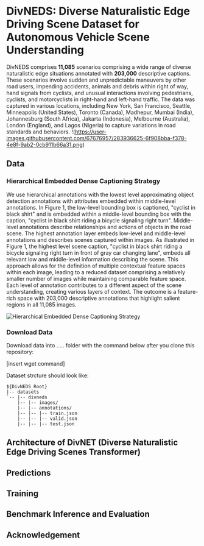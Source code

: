 # DivNEDS: Diverse Naturalistic Edge Driving Scene Dataset for Autonomous Vehicle Scene Understanding
DivNEDS comprises **11,085** scenarios comprising a wide range of diverse naturalistic edge situations annotated with **203,000** descriptive captions. These scenarios involve sudden and unpredictable maneuvers by other road users, impending accidents, animals and debris within right of way, hand signals from cyclists, and unusual interactions involving pedestrians, cyclists, and motorcyclists in right-hand and left-hand traffic. The data was captured in various locations, including New York, San Francisco, Seattle, Minneapolis (United States), Toronto (Canada), Madhepur, Mumbai (India), Johannesburg (South Africa), Jakarta (Indonesia), Melbourne (Australia), London (England), and Lagos (Nigeria) to capture variations in road standards and behaviors. 
!(https://user-images.githubusercontent.com/67676957/283936625-6f908bba-f378-4e8f-9ab2-0cb911b66a31.png)

## Data
### Hierarchical Embedded Dense Captioning Strategy
We use hierarchical annotations with the lowest level approximating object detection annotations with attributes embedded within middle-level annotations. In Figure 1, the low-level bounding box is captioned, "cyclist in black shirt" and is embedded within a middle-level bounding box with the caption, "cyclist in black shirt riding a bicycle signaling right turn". Middle-level annotations describe relationships and actions of objects in the road scene. The highest annotation layer embeds low-level and middle-level annotations and describes scenes captured within images. As illustrated in Figure 1, the highest level scene caption, "cyclist in black shirt riding a bicycle signaling right turn in front of gray car changing lane", embeds all relevant low and middle-level information describing the scene. This approach allows for the definition of multiple contextual feature spaces within each image, leading to a reduced dataset comprising a relatively smaller number of images while maintaining comparable feature space. Each level of annotation contributes to a different aspect of the scene understanding, creating various layers of context. The outcome is a feature-rich space with 203,000 descriptive annotations that highlight salient regions in all 11,085 images.

![Hierarchical Embedded Dense Captioning Strategy](https://user-images.githubusercontent.com/67676957/283935089-c95c2110-29fa-4310-9004-a2bd2b854877.png)


### Download Data
Download data into ..... folder with the command below after you clone this repository:

[insert wget command]

Dataset strcture should look like:
~~~
${DivNEDS_Root}
|-- datasets
`-- |-- divneds
    |-- |-- images/
    |-- |-- annotations/
    |-- |-- |-- train.json
    |-- |-- |-- valid.json
    |-- |-- |-- test.json
~~~

## Architecture of DivNET (Diverse Naturalistic Edge Driving Scenes Transformer)


## Predictions


## Training


## Benchmark Inference and Evaluation


## Acknowledgement




